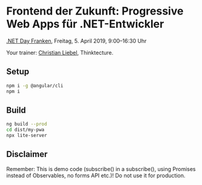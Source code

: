 # Frontend der Zukunft: Progressive Web Apps für .NET-Entwickler

[.NET Day Franken](https://www.dotnet-day-franken.de/workshops/item/1-ws2-frontend-der-zukunft-progressive-web-apps-fuer-net-entwickler), Freitag, 5. April 2019, 9:00–16:30 Uhr

Your trainer: [Christian Liebel](https://twitter.com/christianliebel), Thinktecture.

## Setup

```sh
npm i -g @angular/cli
npm i
```

## Build

```sh
ng build --prod
cd dist/my-pwa
npx lite-server
```

## Disclaimer

Remember: This is demo code (subscribe() in a subscribe(), using Promises instead of Observables, no forms API etc.)! Do not use it for production.
